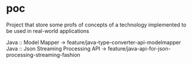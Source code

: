# poc
Project that store some profs of concepts of a technology implemented to be used in real-world applications

 Java :: Model Mapper -> feature/java-type-converter-api-modelmapper
 Java :: Json Streaming Processing API -> feature/java-api-for-json-processing-streaming-fashion